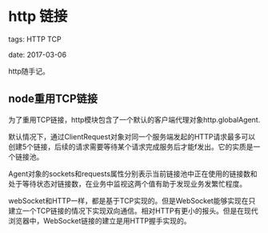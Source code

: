 # http 链接

tags: HTTP TCP

date: 2017-03-06

http随手记。

<!--more-->

## node重用TCP链接

为了重用TCP链接，http模块包含了一个默认的客户端代理对象http.globalAgent.

默认情况下，通过ClientRequest对象对同一个服务端发起的HTTP请求最多可以创建5个链接，后续的请求需要等待某个请求完成服务后才能f发出。它的实质是一个链接池。

Agent对象的sockets和requests属性分别表示当前链接池中正在使用的链接数和处于等待状态对链接数，在业务中监视这两个值有助于发现业务发繁忙程度。

webSocket和HTTP一样，都是基于TCP实现的。但是WebSocket能够实现在只建立一个TCP链接的情况下实现双向通信。相对HTTP有更小的报头。但是在现代浏览器中，WebSocket链接的建立是用HTTP握手实现的。